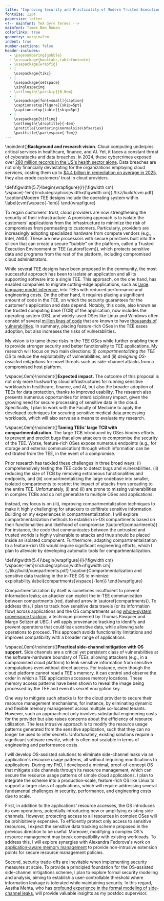 ```yaml
---
title: "Improving Security and Practicality of Modern Trusted Execution Environments"
fontsize: 12pt
papersize: letter
<!-- mainfont: TeX Gyre Termes -->
mainfont: Times New Roman
colorlinks: true
geometry: margin=2cm
indent: true
number-sections: false
header-includes:
  - \pagenumbering{gobble}
  - \usepackage{booktabs,tablefootnote}
  - \usepackage{wrapfig}
  - |
    \usepackage{tikz}
  - |
    \usepackage{setspace}
    \singlespacing
  - \setlength{\parskip}{0.0em}
  - |
    \usepackage[font=small]{caption}
    \captionsetup[figure]{skip=5pt}
    \captionsetup[table]{skip=5pt}
  - |
    \usepackage{titling}
    \setlength{\droptitle}{-4em} 
    \pretitle{\centering\normalsize\bfseries}
    \posttitle{\par\vspace{-7em}}
---
```


<!-- markdownlint-disable MD041 MD013 MD036 -->

\noindent{}**Background and research vision.** Cloud computing underpins critical services in healthcare, finance, and AI. Yet, it faces a constant threat of cyberattacks and data breaches. In 2024, these cybercrimes exposed over [280 million records in the US's health sector alone](https://www.verizon.com/business/resources/reports/2024-dbir-data-breach-investigations-report.pdf). Data breaches are not only financially devastating for the organizations employing cloud services, costing them up to [$4.4 billion in remediation on average in 2025](https://www.ibm.com/downloads/documents/us-en/131cf87b20b31c91), they also erode customers' trust in cloud providers.

\def\figwidth{5.7}\begin{wrapfigure}{r}{\figwidth cm} \vspace{-1em}\includegraphics[width=\figwidth cm]{./tikz/build/cvm.pdf} \caption{Modern TEE designs include the operating system within. \label{cvm}\vspace{-1em}} \end{wrapfigure}

To regain customers' trust, cloud providers are now strengthening the security of their infrastructure. A promising approach is to isolate the customers' applications from the infrastructure to minimize the risk of compromises from permeating to customers. Particularly, providers are increasingly adopting specialized hardware from compute vendors (e.g., Intel, AMD). These are new processors with secure primitives built into the silicon that can create a secure "bubble" on the platform, called a Trusted Execution Environment or TEE (\autoref{cvm}), which protects sensitive data and programs from the rest of the platform, including compromised cloud administrators.

While several TEE designs have been proposed in the community, the most successful approach has been to isolate an application and all its supporting software into a single TEE. This approach, on the one hand, has enabled companies to migrate cutting-edge applications, such as [large language model inference](https://docs.privatemode.ai/security), into TEEs with reduced performance and engineering costs. On the other hand, it requires placing a significant amount of code in the TEE, on which the security guarantees for the customer's application and data depend. Notably, this code, also known as the trusted computing base (TCB) of the application, now includes the operating system (OS), and widely-used OSes like Linux and Windows often consist of several [million lines of code](https://www.stackscale.com/blog/linux-kernel-surpasses-40-million-lines-code/) that are known to have [thousands of vulnerabilities](https://tuxcare.com/blog/the-linux-kernel-cve-flood-continues-unabated-in-2025/). In summary, placing feature-rich OSes in the TEE eases adoption, but also increases the risks of vulnerabilities.

My vision is to tame these risks in the TEE OSes while further enabling them to provide stronger security and better functionality to TEE applications. My research will focus on two main directions: (i) _compartmentalizing the TEE OS_ to reduce the exploitability of vulnerabilities, and (ii) _designing OS-assisted mitigations_ for novel threats such as side-channel attacks from a compromised host platform.

\vspace{.0em}\noindent{}**Expected impact.** The outcome of this proposal is not only more trustworthy cloud infrastructures for running sensitive workloads in healthcare, finance, and AI, but also the broader adoption of TEEs for data protection, thanks to improved usability. The research also presents numerous opportunities for interdisciplinary impact, given the growing need for secure processing of sensitive data in the cloud. Specifically, I plan to work with the Faculty of Medicine to apply the developed techniques for securing sensitive medical data processing workloads, which will also serve as a means to evaluate my research.

\vspace{.0em}\noindent{}**Taming TEEs' large TCB with compartmentalization.** The large TCB introduced by OSes hinders efforts to prevent and predict bugs that allow attackers to compromise the security of the TEE. Worse, feature-rich OSes expose numerous endpoints (e.g., for storage and external communication) through which information can be exfiltrated from the TEE, in the event of a compromise.

Prior research has tackled these challenges in three broad ways: (i) comprehensively testing the TEE code to detect bugs and vulnerabilities, (ii) reducing the size of TCB by removing extraneous functionalities and endpoints, and (iii) compartmentalizing the large codebase into smaller, isolated compartments to restrict the impact of attacks from spreading to the entire TEE. Unfortunately, (i) and (ii) are prone to missing vulnerabilities in complex TCBs and do not generalize to multiple OSes and applications.

Instead, my focus is on (iii), improving compartmentalization techniques to make it highly challenging for attackers to exfiltrate sensitive information. Building on my experiences in compartmentalization, I will explore compartmentalization methods to establish in-OS compartments based on their functionalities and likelihood of compromise (\autoref{compartments}). For instance, the code that communicates between the untrusted and trusted worlds is highly vulnerable to attacks and thus should be placed inside an isolated component. Furthermore, adapting compartmentalization to a feature-rich OS would require significant engineering efforts, which I plan to alleviate by developing automatic tools for compartmentalization.

\def\figwidth{5.4}\begin{wrapfigure}{l}{\figwidth cm} \vspace{-1em}\includegraphics[width=\figwidth cm]{./tikz/build/compartments.pdf} \caption{Compartmentalization and sensitive data tracking in the in-TEE OS to minimize exploitability.\label{compartments}\vspace{-1em}} \end{wrapfigure}

Compartmentalization by itself is sometimes insufficient to prevent information leaks; an attacker can exploit the in-TEE communication between compartments (red, dashed arrow in \autoref{compartments}). To address this, I plan to track how sensitive data travels (or its information flow) across applications and the OS compartments using [whole-system provenance tracking](https://spg.cs.ubc.ca/publication/2018-ccs/), a technique pioneered by Thomas Pasquier and Margo Seltzer at UBC. I will apply provenance tracking to identify and prevent operations that could leak sensitive data, while allowing safe operations to proceed. This approach avoids functionality limitations and improves compatibility with a broader range of applications.

\vspace{.0em}\noindent{}**Practical side-channel mitigation with OS support.** Side channels are a critical yet persistent class of vulnerabilities at the software-hardware boundary of TEEs, allowing attackers (e.g., in a compromised cloud platform) to leak sensitive information from sensitive computations even without direct access. For instance, even though the cloud platform cannot read a TEE's memory, it can control and observe the order in which a TEE application accesses memory locations. These memory access patterns have been shown to reveal the image being processed by the TEE and even its secret encryption key.

One way to mitigate such attacks is for the cloud provider to secure their resource management mechanisms, for instance, by eliminating dynamic and flexible memory management across multiple co-located tenants. However, such an approach not only involves substantial engineering costs for the provider but also raises concerns about the efficiency of resource utilization. The less intrusive approach is to modify the resource usage patterns generated from the sensitive application, such that they can no longer be used to infer secrets. Unfortunately, existing solutions require a significant software rewrite, which is often not scalable in terms of engineering and performance costs.

I will develop OS-assisted solutions to eliminate side-channel leaks via an application's resource usage patterns, all without requiring modifications to applications. During my PhD, I developed a minimal, proof-of-concept OS that mitigate side channels through its resource management, which can secure the resource usage patterns of simple cloud applications. I plan to integrate the scheme into a production-scale, feature-rich OS like Linux to support a larger class of applications, which will require addressing several fundamental challenges in security, performance, and engineering costs due to scale.

First, in addition to the applications' resource accesses, the OS introduces its own operations, potentially introducing new or amplifying existing side channels. However, protecting access to all resources in complex OSes will be prohibitively expensive. To efficiently protect only access to sensitive resources, I expect the sensitive data tracking scheme proposed in the previous direction to be useful. Moreover, modifying a complex OS's resource management may break compatibility with existing workloads. To address this, I will explore synergies with Alexandra Fedorova's work on [application-aware memory management](https://open.library.ubc.ca/soa/cIRcle/collections/ubctheses/24/items/1.0442017) to provide non-intrusive extension points for secure resource management policies.

Second, security trade-offs are inevitable when implementing security measures at scale. To provide a principled foundation for the OS-assisted side-channel mitigations scheme, I plan to explore formal security modeling and analysis, aiming to establish a user-controllable threshold where information leakage is tolerated while maintaining security. In this regard, Aastha Mehta, who has [profound experience in the formal modeling of side-channel leaks](https://www.cs.ubc.ca/news/2021/11/dr-aastha-mehta-secured-her-data-privacy-and-systems-talent), will provide valuable insights as my postdoc supervisor.
